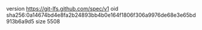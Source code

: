 version https://git-lfs.github.com/spec/v1
oid sha256:0a14674bd4e8fa2b24893bb4b0e164f1806f306a9976de68e3e65bd913b6a9d5
size 5508
